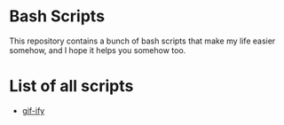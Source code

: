 # Bash Scripts
This repository contains a bunch of bash scripts that make my life easier somehow, and I hope it helps you somehow too.

# List of all scripts
* [gif-ify](gif-ify/)